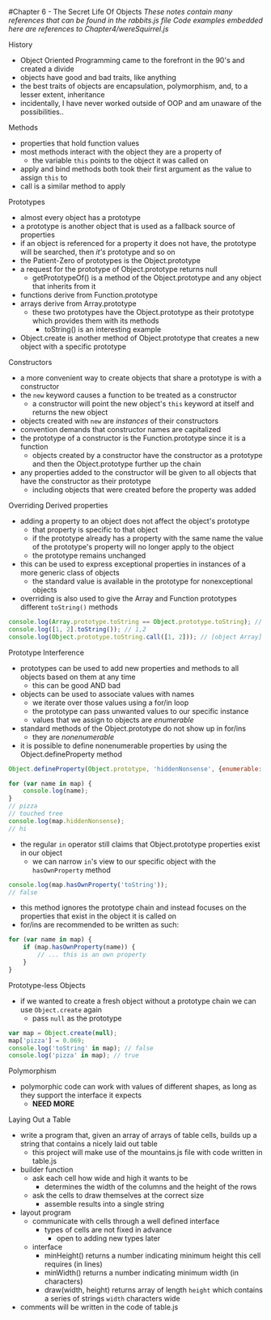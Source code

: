 #Chapter 6 - The Secret Life Of Objects
*These notes contain many references that can be found in the rabbits.js file*
*Code examples embedded here are references to Chapter4/wereSquirrel.js*

History
- Object Oriented Programming came to the forefront in the 90's and created a divide
- objects have good and bad traits, like anything
- the best traits of objects are encapsulation, polymorphism, and, to a lesser extent, inheritance
- incidentally, I have never worked outside of OOP and am unaware of the possibilities..

Methods
- properties that hold function values
- most methods interact with the object they are a property of
    - the variable ```this``` points to the object it was called on
- apply and bind methods both took their first argument as the value to assign ```this``` to
- call is a similar method to apply

Prototypes
- almost every object has a prototype
- a prototype is another object that is used as a fallback source of properties
- if an object is referenced for a property it does not have, the prototype will be searched, then _it's_ prototype and so on
- the Patient-Zero of prototypes is the Object.prototype
- a request for the prototype of Object.prototype returns null
    - getPrototypeOf() is a method of the Object.prototype and any object that inherits from it
- functions derive from Function.prototype
- arrays derive from Array.prototype
    - these two prototypes have the Object.prototype as their prototype which provides them with its methods
        - toString() is an interesting example
- Object.create is another method of Object.prototype that creates a new object with a specific prototype

Constructors
- a more convenient way to create objects that share a prototype is with a constructor
- the ```new``` keyword causes a function to be treated as a constructor
    - a constructor will point the new object's ```this``` keyword at itself and returns the new object
- objects created with ```new``` are _instances_ of their constructors
- convention demands that constructor names are capitalized
- the prototype of a constructor is the Function.prototype since it is a function
    - objects created by a constructor have the constructor as a prototype and then the Object.prototype further up the chain
- any properties added to the constructor will be given to all objects that have the constructor as their prototype
    - including objects that were created before the property was added

Overriding Derived properties
- adding a property to an object does not affect the object's prototype
    - that property is specific to that object
    - if the prototype already has a property with the same name the value of the prototype's property will no longer apply to the object
    - the prototype remains unchanged
- this can be used to express exceptional properties in instances of a more generic class of objects
    - the standard value is available in the prototype for nonexceptional objects
- overriding is also used to give the Array and Function prototypes different ```toString()``` methods
```javascript
console.log(Array.prototype.toString == Object.prototype.toString); // false
console.log([1, 2].toString()); // 1,2
console.log(Object.prototype.toString.call([1, 2])); // [object Array]
```

Prototype Interference
- prototypes can be used to add new properties and methods to all objects based on them at any time
    - this can be good AND bad
- objects can be used to associate values with names
    - we iterate over those values using a for/in loop
    - the prototype can pass unwanted values to our specific instance
    - values that we assign to objects are _enumerable_
- standard methods of the Object.prototype do not show up in for/ins
    - they are _nonenumerable_
- it is possible to define nonenumerable properties by using the Object.defineProperty method
```javascript
Object.defineProperty(Object.prototype, 'hiddenNonsense', {enumerable: false, value: 'hi'});

for (var name in map) {
    console.log(name);
}
// pizza
// touched tree
console.log(map.hiddenNonsense);
// hi
```
- the regular ```in``` operator still claims that Object.prototype properties exist in our object
    - we can narrow ```in```'s view to our specific object with the ```hasOwnProperty``` method
```javascript
console.log(map.hasOwnProperty('toString'));
// false
```
- this method ignores the prototype chain and instead focuses on the properties that exist in the object it is called on
- for/ins are recommended to be written as such:
```javascript
for (var name in map) {
    if (map.hasOwnProperty(name)) {
        // ... this is an own property
    }
}
```

Prototype-less Objects
- if we wanted to create a fresh object without a prototype chain we can use ```Object.create``` again
    - pass ```null``` as the prototype
```javascript
var map = Object.create(null);
map['pizza'] = 0.069;
console.log('toString' in map); // false
console.log('pizza' in map); // true
```

Polymorphism
- polymorphic code can work with values of different shapes, as long as they support the interface it expects
    - **NEED MORE**

Laying Out a Table
- write a program that, given an array of arrays of table cells, builds up a string that contains a nicely laid out table
    - this project will make use of the mountains.js file with code written in table.js
- builder function
    - ask each cell how wide and high it wants to be
        - determines the width of the columns and the height of the rows
    - ask the cells to draw themselves at the correct size
        - assemble results into a single string
- layout program
    - communicate with cells through a well defined interface
        - types of cells are not fixed in advance
            - open to adding new types later
    - interface
        - minHeight() returns a number indicating minimum height this cell requires (in lines)
        - minWidth() returns a number indicating minimum width (in characters)
        - draw(width, height) returns array of length ```height``` which contains a series of strings ```width``` characters wide
- comments will be written in the code of table.js
